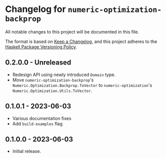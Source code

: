 # Changelog for `numeric-optimization-backprop`

All notable changes to this project will be documented in this file.

The format is based on [Keep a Changelog](https://keepachangelog.com/en/1.0.0/),
and this project adheres to the
[Haskell Package Versioning Policy](https://pvp.haskell.org/).

## 0.2.0.0 - Unreleased

* Redesign API using newly introduced `Domain` type.
* Move `numeric-optimization-backprop`'s `Numeric.Optimization.Backprop.ToVector`
  to `numeric-optimization`'s `Numeric.Optimization.Utils.ToVector`.

## 0.1.0.1 - 2023-06-03

* Various documentation fixes
* Add `build-examples` flag

## 0.1.0.0 - 2023-06-03

* Initial release.
